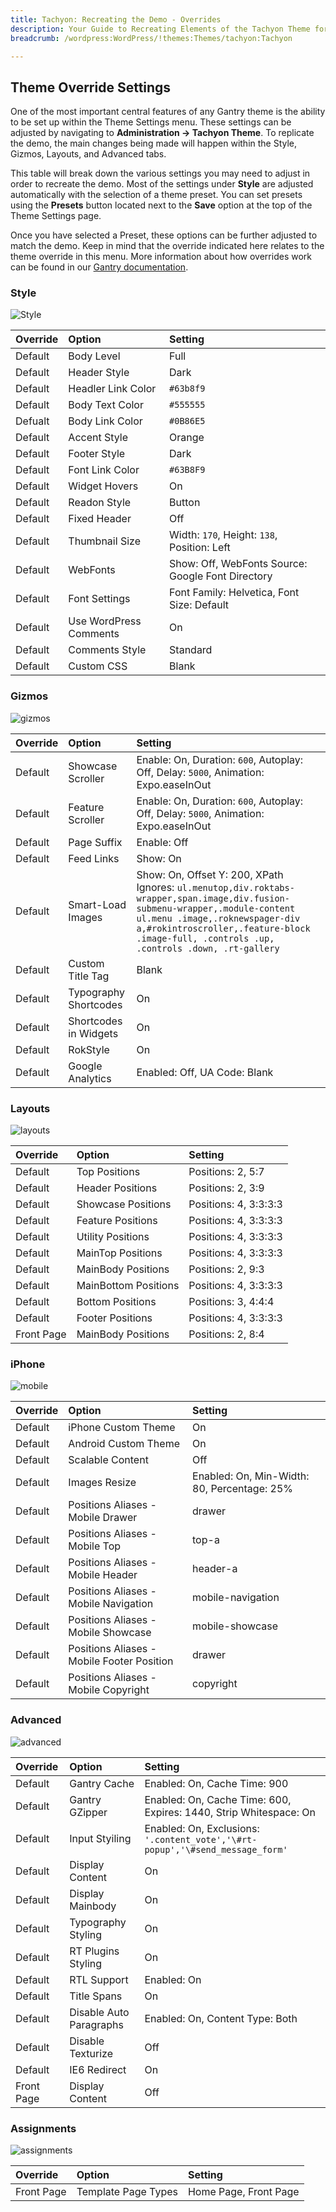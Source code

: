 ```yaml
---
title: Tachyon: Recreating the Demo - Overrides
description: Your Guide to Recreating Elements of the Tachyon Theme for WordPress
breadcrumb: /wordpress:WordPress/!themes:Themes/tachyon:Tachyon

---
```


Theme Override Settings
-----

One of the most important central features of any Gantry theme is the ability to be set up within the Theme Settings menu. These settings can be adjusted by navigating to **Administration -> Tachyon Theme**. To replicate the demo, the main changes being made will happen within the Style, Gizmos, Layouts, and Advanced tabs.

This table will break down the various settings you may need to adjust in order to recreate the demo. Most of the settings under **Style** are adjusted automatically with the selection of a theme preset. You can set presets using the **Presets** button located next to the **Save** option at the top of the Theme Settings page.

Once you have selected a Preset, these options can be further adjusted to match the demo. Keep in mind that the override indicated here relates to the theme override in this menu. More information about how overrides work can be found in our [Gantry documentation][override].

### Style

![Style][style]

| Override | Option                 | Setting                                           |  
| :------- | :--------------------- | :------------------------------------------------ |  
| Default  | Body Level             | Full                                              |  
| Default  | Header Style           | Dark                                              |  
| Default  | Headler Link Color     | `#63b8f9`                                         |  
| Default  | Body Text Color        | `#555555`                                         |  
| Defualt  | Body Link Color        | `#0B86E5`                                         |  
| Default  | Accent Style           | Orange                                            |  
| Default  | Footer Style           | Dark                                              |  
| Default  | Font Link Color        | `#63B8F9`                                         |  
| Default  | Widget Hovers          | On                                                |  
| Default  | Readon Style           | Button                                            |  
| Default  | Fixed Header           | Off                                               |  
| Default  | Thumbnail Size         | Width: `170`, Height: `138`, Position: Left       |  
| Default  | WebFonts               | Show: Off, WebFonts Source: Google Font Directory |  
| Default  | Font Settings          | Font Family: Helvetica, Font Size: Default        |  
| Default  | Use WordPress Comments | On                                                |  
| Default  | Comments Style         | Standard                                          |  
| Default  | Custom CSS             | Blank                                             |  

### Gizmos

![gizmos][gizmos]

| Override | Option                | Setting                                                                                                                                                                                                                                                     |  
| :------- | :-------------------- | :---------------------------------------------------------------------------------------------------------------------------------------------------------------------------------------------------------------------------------------------------------- |  
| Default  | Showcase Scroller     | Enable: On, Duration: `600`, Autoplay: Off, Delay: `5000`, Animation: Expo.easeInOut                                                                                                                                                                        |  
| Default  | Feature Scroller      | Enable: On, Duration: `600`, Autoplay: Off, Delay: `5000`, Animation: Expo.easeInOut                                                                                                                                                                        |  
| Default  | Page Suffix           | Enable: Off                                                                                                                                                                                                                                                 |  
| Default  | Feed Links            | Show: On                                                                                                                                                                                                                                                    |  
| Default  | Smart-Load Images     | Show: On, Offset Y: 200, XPath Ignores: `ul.menutop,div.roktabs-wrapper,span.image,div.fusion-submenu-wrapper,.module-content ul.menu .image,.roknewspager-div a,#rokintroscroller,.feature-block .image-full, .controls .up, .controls .down, .rt-gallery` |  
| Default  | Custom Title Tag      | Blank                                                                                                                                                                                                                                                       |  
| Default  | Typography Shortcodes | On                                                                                                                                                                                                                                                          |  
| Default  | Shortcodes in Widgets | On                                                                                                                                                                                                                                                          |  
| Default  | RokStyle              | On                                                                                                                                                                                                                                                          |  
| Default  | Google Analytics      | Enabled: Off, UA Code: Blank                                                                                                                                                                                                                                |  

### Layouts

![layouts][layouts]

| Override   | Option               | Setting               |  
| :--------- | :------------------- | :-------------------- |  
| Default    | Top Positions        | Positions: 2, 5:7     |  
| Default    | Header Positions     | Positions: 2, 3:9     |  
| Default    | Showcase Positions   | Positions: 4, 3:3:3:3 |  
| Default    | Feature Positions    | Positions: 4, 3:3:3:3 |  
| Default    | Utility Positions    | Positions: 4, 3:3:3:3 |  
| Default    | MainTop Positions    | Positions: 4, 3:3:3:3 |  
| Default    | MainBody Positions   | Positions: 2, 9:3     |  
| Default    | MainBottom Positions | Positions: 4, 3:3:3:3 |  
| Default    | Bottom Positions     | Positions: 3, 4:4:4   |  
| Default    | Footer Positions     | Positions: 4, 3:3:3:3 |  
| Front Page | MainBody Positions   | Positions: 2, 8:4     |   

### iPhone

![mobile][mobile]

| Override | Option                                     | Setting                                     |  
| :------- | :----------------------------------------- | :------------------------------------------ |  
| Default  | iPhone Custom Theme                        | On                                          |  
| Default  | Android Custom Theme                       | On                                          |  
| Default  | Scalable Content                           | Off                                         |  
| Default  | Images Resize                              | Enabled: On, Min-Width: 80, Percentage: 25% |  
| Default  | Positions Aliases - Mobile Drawer          | drawer                                      |  
| Default  | Positions Aliases - Mobile Top             | top-a                                       |  
| Default  | Positions Aliases - Mobile Header          | header-a                                    |  
| Default  | Positions Aliases - Mobile Navigation      | mobile-navigation                           |  
| Default  | Positions Aliases - Mobile Showcase        | mobile-showcase                             |  
| Default  | Positions Aliases - Mobile Footer Position | drawer                                      |  
| Default  | Positions Aliases - Mobile Copyright       | copyright                                   |  

### Advanced

![advanced][advanced]

| Override   | Option                  | Setting                                                                       |  
| :--------- | :---------------------- | :---------------------------------------------------------------------------- |  
| Default    | Gantry Cache            | Enabled: On, Cache Time: 900                                                  |  
| Default    | Gantry GZipper          | Enabled: On, Cache Time: 600, Expires: 1440, Strip Whitespace: On             |  
| Default    | Input Styiling          | Enabled: On, Exclusions: `'.content_vote','\#rt-popup','\#send_message_form'` |  
| Default    | Display Content         | On                                                                            |  
| Default    | Display Mainbody        | On                                                                            |  
| Default    | Typography Styling      | On                                                                            |  
| Default    | RT Plugins Styling      | On                                                                            |  
| Default    | RTL Support             | Enabled: On                                                                   |  
| Default    | Title Spans             | On                                                                            |  
| Default    | Disable Auto Paragraphs | Enabled: On, Content Type: Both                                               |  
| Default    | Disable Texturize       | Off                                                                           |  
| Default    | IE6 Redirect            | On                                                                            |  
| Front Page | Display Content         | Off                                                                           |  

### Assignments

![assignments][assignments]

| Override    | Option              | Setting               |
| :---------- | :----------         | :----------           |
| Front Page  | Template Page Types | Home Page, Front Page |

[override]: http://gantry-framework.org/documentation/wordpress/configure/
[style]: assets/setstyle.jpeg
[assignments]: assets/setassignments.jpg
[advanced]: assets/setadvanced.jpeg
[mobile]: assets/setiphone.jpeg
[layouts]: assets/setlayouts.jpeg
[gizmos]: assets/setgizmos.jpeg
